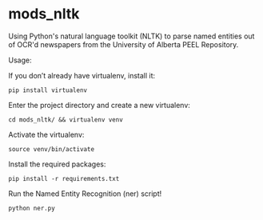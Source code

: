 mods_nltk
=========

Using Python's natural language toolkit (NLTK) to parse named entities out of OCR'd newspapers from the University of Alberta PEEL Repository.

Usage:

If you don’t already have virtualenv, install it:

    pip install virtualenv

Enter the project directory and create a new virtualenv:

    cd mods_nltk/ && virtualenv venv

Activate the virtualenv:

    source venv/bin/activate

Install the required packages:

    pip install -r requirements.txt

Run the Named Entity Recognition (ner) script!

    python ner.py

